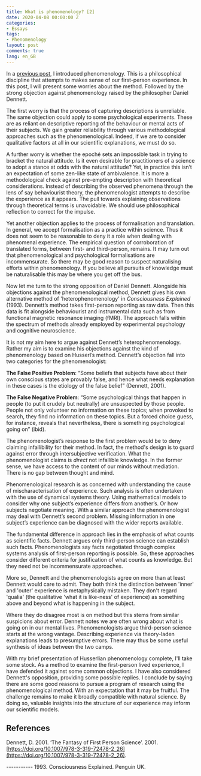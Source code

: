```yaml
---
title: What is phenomenology? [2]
date: 2020-04-08 00:00:00 Z
categories:
- Essays
tags:
- Phenomenology
layout: post
comments: true
lang: en_GB
---
```


In a [previous post](https://blog.srazavi.com/essays/2020/03/31/what-is-phenomenology-1.html), I introduced phenomenology. This is a philosophical discipline that attempts to makes sense of our first-person experience. In this post, I will present some worries about the method. Followed by the strong objection against phenomenology raised by the philosopher Daniel Dennett.

The first worry is that the process of capturing descriptions is unreliable. The same objection could apply to some psychological experiments. These are as reliant on descriptive reporting of the behaviour or mental acts of their subjects. We gain greater reliability through various methodological approaches such as the phenomenological. Indeed, if we are to consider qualitative factors at all in our scientific explanations, we must do so.

A further worry is whether the epoché sets an impossible task in trying to bracket the natural attitude. Is it even desirable for practitioners of a science to adopt a stance at odds with the natural attitude? Yet, in practice this isn’t an expectation of some zen-like state of ambivalence. It is more a methodological check against pre-empting description with theoretical considerations. Instead of describing the observed phenomena through the lens of say behaviourist theory, the phenomenologist attempts to describe the experience as it appears. The pull towards explaining observations through theoretical terms is unavoidable. We should use philosophical reflection to correct for the impulse. 

Yet another objection applies to the process of formalisation and translation. In general, we accept formalisation as a practice within science. Thus it does not seem to be reasonable to deny it a role when dealing with phenomenal experience. The empirical question of corroboration of translated forms, between first- and third-person, remains. It may turn out that phenomenological and psychological formalisations are incommensurate. So there may be good reason to suspect naturalising efforts within phenomenology. If you believe all pursuits of knowledge must be naturalisable this may be where you get off the bus.

Now let me turn to the strong opposition of Daniel Dennett. Alongside his objections against the phenomenological method, Dennett gives his own alternative method of 'heterophenomenology' in _Consciousness Explained_ (1993). Dennett’s method takes first-person reporting as raw data. Then this data is fit alongside behaviourist and instrumental data such as from functional magnetic resonance imaging (fMRI). The  approach falls within the spectrum of methods already employed by experimental psychology and cognitive neuroscience.

It is not my aim here to argue against Dennett’s heterophenomenology. Rather my aim is to examine his objections against the kind of phenomenology based on Husserl’s method. Dennett’s objection fall into two categories for the phenomenologist:

**The False Positive Problem**: “Some beliefs that subjects have about their own conscious states are provably false, and hence what needs explanation in these cases is the etiology of the false belief” (Dennett, 2001). 

**The False Negative Problem**: “Some psychological things that happen in people (to put it crudely but neutrally) are unsuspected by those people.  People not only volunteer no information on these topics; when provoked to search, they find no information on these topics. But a forced choice guess, for instance, reveals that nevertheless, there is something psychological going on” (ibid).

The phenomenologist’s response to the first problem would be to deny claiming infallibility for their method. In fact, the method's design is to guard against error through intersubjective verification. What the phenomenologist claims is _direct_ not infallible knowledge. In the former sense, we have access to the content of our minds without mediation. There is no gap between thought and mind.

Phenomenological research is as concerned with understanding the cause of mischaracterisation of experience. Such analysis is often undertaken with the use of dynamical systems theory. Using mathematical models to consider why one subject’s experience  differs from another’s. Or how subjects negotiate meaning. With a similar approach the phenomenologist may deal with Dennett’s second problem. Missing information in one subject’s experience can be diagnosed with the wider reports available. 

The fundamental difference in approach lies in the emphasis of what counts as scientific facts. Dennett argues only third-person science can establish such facts. Phenomenologists say facts  negotiated through complex systems analysis of first-person reporting is possible. So, these approaches consider different criteria for justification of what counts as knowledge. But they need not be incommensurate approaches.

More so, Dennett and the phenomenologists agree on more than at least Dennett would care to admit. They both think the distinction between 'inner' and 'outer' experience is metaphysically mistaken. They don't regard 'qualia' (the qualitative 'what it is like-ness' of experience) as something above and beyond what is happening in the subject. 

Where they do disagree most is on method but this stems from similar suspicions about error. Dennett notes we are often wrong about what is going on in our mental lives. Phenomenologists argue third-person science starts at the wrong vantage. Describing experience via theory-laden explanations leads to presumptive errors. There may thus be some useful synthesis of ideas between the two camps. 

With my brief presentation of Husserlian phenomenology complete, I'll take some stock. As a method to examine the first-person lived experience, I have defended it against some common objections. I have also considered Dennett's opposition, providing some possible replies. I conclude by saying there are some good reasons to pursue a program of research using the phenomenological method. With an expectation that it may be fruitful. The challenge remains to make it broadly compatible with natural science. By doing so, valuable insights into the structure of our experience may inform our scientific models.

## References

Dennett, D. 2001. ‘The Fantasy of First Person Science’. 2001. [https://doi.org/10.1007/978-3-319-72478-2_26](https://doi.org/10.1007/978-3-319-72478-2_26).

----------- 1993. Consciousness Explained. Penguin UK.  

